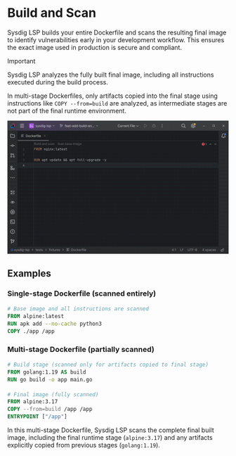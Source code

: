 # Build and Scan

Sysdig LSP builds your entire Dockerfile and scans the resulting final image to identify vulnerabilities early in your development workflow.
This ensures the exact image used in production is secure and compliant.

> [!IMPORTANT]
> Sysdig LSP analyzes the fully built final image, including all instructions executed during the build process.
>
> In multi-stage Dockerfiles, only artifacts copied into the final stage using instructions like `COPY --from=build` are analyzed, as intermediate stages are not part of the final runtime environment.

![Sysdig LSP executing build and scan in idea-community](./build_and_scan.gif)

## Examples

### Single-stage Dockerfile (scanned entirely)

```dockerfile
# Base image and all instructions are scanned
FROM alpine:latest
RUN apk add --no-cache python3
COPY ./app /app
```

### Multi-stage Dockerfile (partially scanned)

```dockerfile
# Build stage (scanned only for artifacts copied to final stage)
FROM golang:1.19 AS build
RUN go build -o app main.go

# Final image (fully scanned)
FROM alpine:3.17
COPY --from=build /app /app
ENTRYPOINT ["/app"]
```

In this multi-stage Dockerfile, Sysdig LSP scans the complete final built image, including the final runtime stage (`alpine:3.17`) and any artifacts explicitly copied from previous stages (`golang:1.19`).
